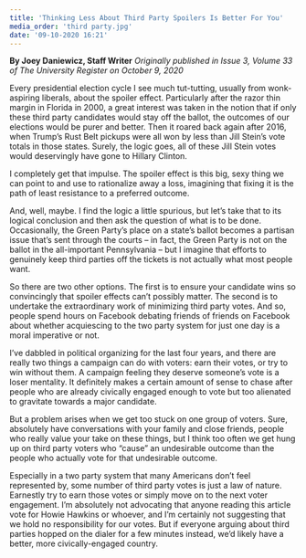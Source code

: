 ```yaml
---
title: 'Thinking Less About Third Party Spoilers Is Better For You'
media_order: 'third party.jpg'
date: '09-10-2020 16:21'
---
```


**By Joey Daniewicz, Staff Writer** _Originally published in Issue 3, Volume 33 of The University Register on October 9, 2020_

Every presidential election cycle I see much tut-tutting, usually from wonk-aspiring liberals, about the spoiler effect. Particularly after the razor thin margin in Florida in 2000, a great interest was taken in the notion that if only these third party candidates would stay off the ballot, the outcomes of our elections would be purer and better. Then it roared back again after 2016, when Trump’s Rust Belt pickups were all won by less than Jill Stein’s vote totals in those states. Surely, the logic goes, all of these Jill Stein votes would deservingly have gone to Hillary Clinton.

I completely get that impulse. The spoiler effect is this big, sexy thing we can point to and use to rationalize away a loss, imagining that fixing it is the path of least 
resistance to a preferred outcome.

And, well, maybe. I find the logic a little spurious, but let’s take that to its logical conclusion and then ask the question of what is to be done. Occasionally, the Green Party’s place on a state’s ballot becomes a partisan issue that’s sent through the courts – in fact, the Green Party is not on the ballot in the all-important Pennsylvania – but I imagine that efforts to genuinely keep third parties off the tickets is not actually what most people want.

So there are two other options. The first is to ensure your candidate wins so convincingly that spoiler effects can’t possibly matter. The second is to undertake the extraordinary work of minimizing third party votes. And so, people spend hours on Facebook debating friends of friends on Facebook about whether acquiescing to the two party system for just one day is a moral imperative or not.

I’ve dabbled in political organizing for the last four years, and there are really two things a campaign can do with voters: earn their votes, or try to win without them. A campaign feeling they deserve someone’s vote is a loser mentality. It definitely makes a certain amount of sense to chase after people who are already civically engaged enough to vote but too alienated to gravitate towards a major candidate.

But a problem arises when we get too stuck on one group of voters. Sure, absolutely have conversations with your family and close friends, people who really value your take on these things, but I think too often we get hung up on third party voters who “cause” an undesirable outcome than the people who actually vote for that undesirable outcome. 

Especially in a two party system that many Americans don’t feel represented by, some number of third party votes is just a law of nature. Earnestly try to earn those votes or simply move on to the next voter engagement. I’m absolutely not advocating that anyone reading this article vote for Howie Hawkins or whoever, and I’m certainly not suggesting that we hold no responsibility for our votes. But if everyone arguing about third parties hopped on the dialer for a few minutes instead, we’d likely have a better, more civically-engaged country.